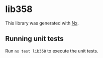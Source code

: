 # lib358

This library was generated with [Nx](https://nx.dev).

## Running unit tests

Run `nx test lib358` to execute the unit tests.
